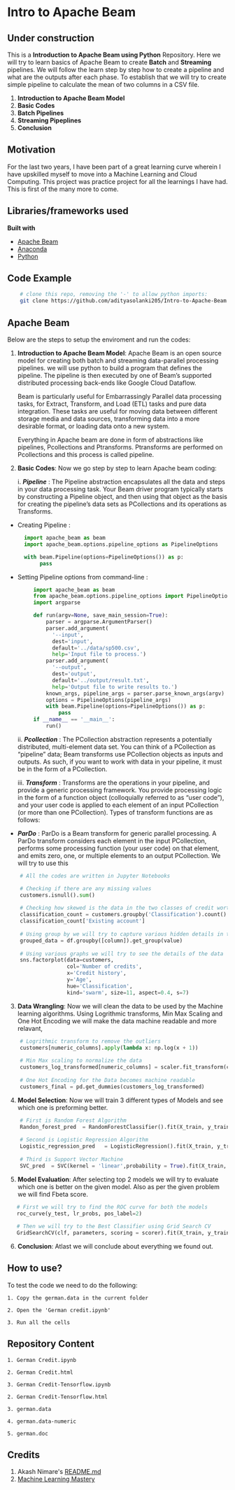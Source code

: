 # Intro to Apache Beam
## Under construction
This is a **Introduction to Apache Beam using Python** Repository. Here we will try to learn basics of Apache Beam to create **Batch** and **Streaming** pipelines. We will follow the learn step by step how to create a pipeline and what are the outputs after each phase. To establish that we will try to create simple pipeline to calculate the mean of two columns in a CSV file.

1. **Introduction to Apache Beam Model**
2. **Basic Codes**
3. **Batch Pipelines**
4. **Streaming Pipeplines**
5. **Conclusion**


## Motivation
For the last two years, I have been part of a great learning curve wherein I have upskilled myself to move into a Machine Learning and Cloud Computing. This project was practice project for all the learnings I have had. This is first of the many more to come. 
 

## Libraries/frameworks used

<b>Built with</b>
- [Apache Beam](https://beam.apache.org/documentation/programming-guide/)
- [Anaconda](https://www.anaconda.com/)
- [Python](https://www.python.org/)

## Code Example

```bash
    # clone this repo, removing the '-' to allow python imports:
    git clone https://github.com/adityasolanki205/Intro-to-Apache-Beam.git
```

## Apache Beam

Below are the steps to setup the enviroment and run the codes:

1. **Introduction to Apache Beam Model**: Apache Beam is an open source model for creating both batch and streaming data-parallel processing pipelines. we will use python to build a program that defines the pipeline. The pipeline is then executed by one of Beam’s supported distributed processing back-ends like Google Cloud Dataflow.

    Beam is particularly useful for Embarrassingly Parallel data processing tasks, for Extract, Transform, and Load (ETL) tasks and pure data integration. These tasks are useful for moving data between different storage media and data sources, transforming data into a more desirable format, or loading data onto a new system.

    Everything in Apache beam are done in form of abstractions like pipelines, Pcollections and Ptransforms. Ptransforms are performed on Pcollections and this process is called pipeline.


2. **Basic Codes**: Now we go step by step to learn Apache beam coding:
    
      i. ***Pipeline*** : The Pipeline abstraction encapsulates all the data and steps in your data processing task. Your Beam driver program typically starts by constructing a Pipeline object, and then using that object as the basis for creating the pipeline’s data sets as PCollections and its operations as Transforms.
      
-    Creating Pipeline :
      
      ```python
        import apache_beam as beam
        import apache_beam.options.pipeline_options as PipelineOptions

        with beam.Pipeline(options=PipelineOptions()) as p:
             pass
      ```
                 
-    Setting Pipeline options from command-line :
          
       ```python
            import apache_beam as beam
            from apache_beam.options.pipeline_options import PipelineOptions
            import argparse

            def run(argv=None, save_main_session=True):
                parser = argparse.ArgumentParser()
                parser.add_argument(
                  '--input',
                  dest='input',
                  default='../data/sp500.csv',
                  help='Input file to process.')
                parser.add_argument(
                  '--output',
                  dest='output',
                  default='../output/result.txt',
                  help='Output file to write results to.')
                known_args, pipeline_args = parser.parse_known_args(argv)
                options = PipelineOptions(pipeline_args)
                with beam.Pipeline(options=PipelineOptions()) as p:
                    pass
            if __name__ == '__main__':
                run()
       ```

       ii. ***Pcollection*** : The PCollection abstraction represents a potentially distributed, multi-element data set. You can think of a PCollection as “pipeline” data; Beam transforms use PCollection objects as inputs and outputs. As such, if you want to work with data in your pipeline, it must be in the form of a PCollection. 
    
      iii. ***Transform*** : Transforms are the operations in your pipeline, and provide a generic processing framework. You provide processing logic in the form of a function object (colloquially referred to as “user code”), and your user code is applied to each element of an input PCollection (or more than one PCollection). Types of transform functions are as follows:
    
- ***ParDo*** : ParDo is a Beam transform for generic parallel processing. A ParDo transform considers each element in the input PCollection, performs some processing function (your user code) on that element, and emits zero, one, or multiple elements to an output PCollection. We will try to use this 
        
 
```python
    # All the codes are written in Jupyter Notebooks

    # Checking if there are any missing values
    customers.isnull().sum()
     
    # Checking how skewed is the data in the two classes of credit worthy and non credit worthy customers
    classification_count = customers.groupby('Classification').count()
    classification_count['Existing account']
    
    # Using group by we will try to capture various hidden details in the data
    grouped_data = df.groupby([column]).get_group(value)
    
    # Using various graphs we will try to see the details of the data
    sns.factorplot(data=customers, 
                   col='Number of credits', 
                   x='Credit history', 
                   y='Age', 
                   hue='Classification', 
                   kind='swarm', size=11, aspect=0.4, s=7)
```

3. **Data Wrangling**:  Now we will clean the data to be used by the Machine learning algorithms. Using Logrithmic transforms, Min Max Scaling and One Hot Encoding we will make the data machine readable and more relavant,

```python
    # Logrithmic transform to remove the outliers
    customers[numeric_columns].apply(lambda x: np.log(x + 1))
    
    # Min Max scaling to normalize the data
    customers_log_transformed[numeric_columns] = scaler.fit_transform(customers_log_transformed[numeric_columns])
    
    # One Hot Encoding for the Data becomes machine readable
    customers_final = pd.get_dummies(customers_log_transformed)
```

4. **Model Selection**: Now we will train 3 different types of Models and see which one is preforming better.

```python
    # First is Random Forest Algorithm
    Randon_forest_pred  = RandomForestClassifier().fit(X_train, y_train).predict(X_test)
    
    # Second is Logistic Regression Algorithm
    Logistic_regression_pred   = LogisticRegression().fit(X_train, y_train).predict(X_test)
    
    # Third is Support Vector Machine
    SVC_pred  = SVC(kernel = 'linear',probability = True).fit(X_train, y_train).predict(X_test)
```

5. **Model Evaluation**: After selecting top 2 models we will try to evaluate which one is better on the given model. Also as per the given problem we will find Fbeta score.

```python
   # First we will try to find the ROC curve for both the models
   roc_curve(y_test, lr_probs, pos_label=2)
   
   # Then we will try to the Best Classifier using Grid Search CV
   GridSearchCV(clf, parameters, scoring = scorer).fit(X_train, y_train).best_estimator_
```

6. **Conclusion**: Atlast we will conclude about everything we found out. 


## How to use?
To test the code we need to do the following:

    1. Copy the german.data in the current folder
    
    2. Open the 'German credit.ipynb'
    
    3. Run all the cells
    
## Repository Content

    1. German Credit.ipynb

    2. German Credit.html
    
    3. German Credit-Tensorflow.ipynb

    2. German Credit-Tensorflow.html
    
    3. german.data    
    
    4. german.data-numeric
    
    5. german.doc
    

## Credits
1. Akash Nimare's [README.md](https://gist.github.com/akashnimare/7b065c12d9750578de8e705fb4771d2f#file-readme-md)
2. [Machine Learning Mastery](https://machinelearningmastery.com/imbalanced-classification-of-good-and-bad-credit/)
